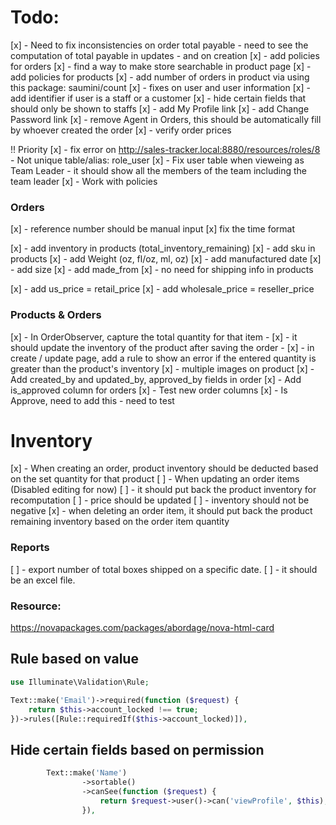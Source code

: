 # Todo:

[x] - Need to fix inconsistencies on order total payable
    - need to see the computation of total payable in updates
    - and on creation
[x] - add policies for orders
[x] - find a way to make store searchable in product page
[x] - add policies for products
[x] - add number of orders in product via using this package:  saumini/count
[x] - fixes on user and user information
[x] - add identifier if user is a staff or a customer
[x] - hide certain fields that should only be shown to staffs
[x] - add My Profile link 
[x] - add Change Password link
[x] - remove Agent in Orders, this should be automatically fill by whoever created the order
[x] - verify order prices

!! Priority
[x] - fix error on http://sales-tracker.local:8880/resources/roles/8
        - Not unique table/alias: role_user
[x] - Fix user table when vieweing as Team Leader
    - it should show all the members of the team including the team leader
[x] - Work with policies

### Orders
[x] - reference number should be manual input
[x]  fix the time format

[x] - add inventory in products (total_inventory_remaining)
[x] - add sku in products
[x] - add Weight (oz, fl/oz, ml, oz)
[x] - add manufactured date
[x] - add size
[x] - add made_from
[x] - no need for shipping info in products

[x] - add us_price = retail_price
[x] - add wholesale_price = reseller_price

### Products & Orders
[x] - In OrderObserver, capture the total quantity for that item
    - [x] - it should update the inventory of the product after saving the order
    - [x] - in create / update page, add a rule to show an error if the
            entered quantity is greater than the product's inventory
[x] - multiple images on product
[x] - Add created_by and updated_by, approved_by fields in order
[x] - Add is_approved column for orders
[x] - Test new order columns
[x] - Is Approve, need to add this
    - need to test

# Inventory
[x] - When creating an order, product inventory should be deducted based on
the set quantity for that product
[ ] - When updating an order items (Disabled editing for now)
    [ ] - it should put back the product inventory for recomputation
    [ ] - price should be updated
    [ ] - inventory should not be negative
[x] - when deleting an order item, it should put back the product remaining inventory based on the order item quantity

### Reports
[ ] - export number of total boxes shipped on a specific date.
	[ ] - it should be an excel file.



### Resource:
https://novapackages.com/packages/abordage/nova-html-card


## Rule based on value
```php
use Illuminate\Validation\Rule;

Text::make('Email')->required(function ($request) {
    return $this->account_locked !== true;
})->rules([Rule::requiredIf($this->account_locked)]),
```

## Hide certain fields based on permission
```php
        Text::make('Name')
                ->sortable()
                ->canSee(function ($request) {
                    return $request->user()->can('viewProfile', $this);
                }),
```
